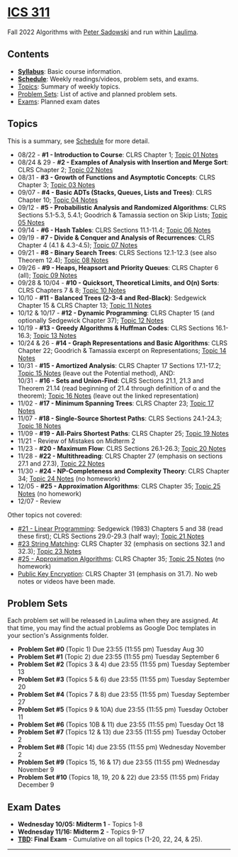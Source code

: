 <!--
# ICS 311 Fall 2021
* * *
-->

# [ICS 311](https://ics311.github.io/)

Fall 2022 Algorithms with [Peter Sadowski](http://www2.hawaii.edu/~psadow/) and run within [Laulima](https://laulima.hawaii.edu/portal/site/MAN.70848.202310). 


## Contents

*   **[Syllabus](syllabus.md)**: Basic course information.
*   **[Schedule](schedule.md)**: Weekly readings/videos, problem sets, and exams.
*   [Topics](#topics): Summary of weekly topics.
*   [Problem Sets](#problems): List of active and planned problem sets.
*   [Exams](#exams): Planned exam dates

<!--
## <a name="syllabus">Syllabus</a>

*   [General Course Information](Syllabus/Course-Info.html)
*   [Topic Overview](Syllabus/Topic-Plan.html)
*   [Format](Syllabus/Format.html)
*   [Screencasts and Online Lectures](Syllabus/Screencasts.html)
*   [Assessment](Syllabus/Assessment.html) (Grading)
*   [Policies](Syllabus/Policies.html)
-->

## <a name="topics">Topics</a>

This is a summary, see [Schedule](schedule.md) for more detail.

*   08/22 - **#1 - Introduction to Course**: CLRS Chapter 1; [Topic 01 Notes](Notes/Topic-01.html)
*   08/24 & 29 - **#2 - Examples of Analysis with Insertion and Merge Sort**: CLRS Chapter 2; [Topic 02 Notes](Notes/Topic-02.html)
*   08/31 - **#3 - Growth of Functions and Asymptotic Concepts**: CLRS Chapter 3; [Topic 03 Notes](Notes/Topic-03.html)
*   09/07 - **#4 - Basic ADTs (Stacks, Queues, Lists and Trees)**: CLRS Chapter 10; [Topic 04 Notes](Notes/Topic-04.html)
*   09/12 - **#5 - Probabilistic Analysis and Randomized Algorithms**: CLRS Sections 5.1-5.3, 5.4.1; Goodrich & Tamassia section on Skip Lists; [Topic 05 Notes](Notes/Topic-05.html)
*   09/14 - **#6 - Hash Tables**: CLRS Sections 11.1-11.4; [Topic 06 Notes](Notes/Topic-06.html)
*   09/19 - **#7 - Divide & Conquer and Analysis of Recurrences**: CLRS Chapter 4 (4.1 & 4.3-4.5); [Topic 07 Notes](Notes/Topic-07.html)
*   09/21 - **#8 - Binary Search Trees**: CLRS Sections 12.1-12.3 (see also Theorem 12.4); [Topic 08 Notes](Notes/Topic-08.html)
*   09/26 - **#9 - Heaps, Heapsort and Priority Queues**: CLRS Chapter 6 (all); [Topic 09 Notes](Notes/Topic-09.html)
*   09/28 & 10/04 - **#10 - Quicksort, Theoretical Limits, and O(n) Sorts**: CLRS Chapters 7 & 8; [Topic 10 Notes](Notes/Topic-10.html)
*   10/10 - **#11 - Balanced Trees (2-3-4 and Red-Black)**: Sedgewick Chapter 15 & CLRS Chapter 13; [Topic 11 Notes](Notes/Topic-11.html)<!--Review of Mistakes on Midterm-->
*   10/12 & 10/17 - **#12 - Dynamic Programming**: CLRS Chapter 15 (and optionally Sedgewick Chapter 37); [Topic 12 Notes](Notes/Topic-12.html)
*   10/19 - **#13 - Greedy Algorithms & Huffman Codes**: CLRS Sections 16.1-16.3; [Topic 13 Notes](Notes/Topic-13.html)
*   10/24 & 26 - **#14 - Graph Representations and Basic Algorithms**: CLRS Chapter 22; Goodrich & Tamassia excerpt on Representations; [Topic 14 Notes](Notes/Topic-14.html)
*   10/31 - **#15 - Amortized Analysis**: CLRS Chapter 17 Sections 17.1-17.2; [Topic 15 Notes](Notes/Topic-15.html) (leave out the Potential method), AND:  
    10/31 - **#16 - Sets and Union-Find**: CLRS Sections 21.1, 21.3 and Theorem 21.14 (read beginning of 21.4 through definition of α and the theorem); [Topic 16 Notes](Notes/Topic-16.html) (leave out the linked representation)
*   11/02 - **#17 - Minimum Spanning Trees**: CLRS Chapter 23; [Topic 17 Notes](Notes/Topic-17.html)
*   11/07 - **#18 - Single-Source Shortest Paths**: CLRS Sections 24.1-24.3; [Topic 18 Notes](Notes/Topic-18.html)
*   11/09 - **#19 - All-Pairs Shortest Paths**: CLRS Chapter 25; [Topic 19 Notes](Notes/Topic-19.html)
*   11/21 - Review of Mistakes on Midterm 2
*   11/23 - **#20 - Maximum Flow**: CLRS Sections 26.1-26.3; [Topic 20 Notes](Notes/Topic-20.html)
*   11/28 - **#22 - Multithreading**: CLRS Chapter 27 (emphasis on sections 27.1 and 27.3), [Topic 22 Notes](Notes/Topic-22.html)
*   11/30 - **#24 - NP-Completeness and Complexity Theory**: CLRS Chapter 34; [Topic 24 Notes](Notes/Topic-24.html) (no homework)
*   12/05 - **#25 - Approximation Algorithms**: CLRS Chapter 35; [Topic 25 Notes](Notes/Topic-25.html) (no homework) <!--Complexity Theory (continued)-->
*   12/07 - Review


Other topics not covered:

*   <u>#21 - Linear Programming</u>: Sedgewick (1983) Chapters 5 and 38 (read these first); CLRS Sections 29.0-29.3 (half way); [Topic 21 Notes](Notes/Topic-21.html)
*   <u>#23 String Matching</u>: CLRS Chapter 32 (emphasis on sections 32.1 and 32.3); [Topic 23 Notes](Notes/Topic-23.html)
*   <u>#25 - Approximation Algorithms</u>: CLRS Chapter 35; [Topic 25 Notes](Notes/Topic-25.html) (no homework)
*   <u>Public Key Encryption</u>: CLRS Chapter 31 (emphasis on 31.7). No web notes or videos have been made.

## <a name="problems">Problem Sets</a>

Each problem set will be released in Laulima when they are assigned. At that time, you may find the actual problems as Google Doc templates in your section's Assignments folder.

*   **Problem Set #0** (Topic 1) Due 23:55 (11:55 pm) Tuesday Aug 30
*   **Problem Set #1** (Topic 2) due 23:55 (11:55 pm) Tuesday September 6
*   **Problem Set #2** (Topics 3 & 4) due 23:55 (11:55 pm) Tuesday September 13
*   **Problem Set #3** (Topics 5 & 6) due 23:55 (11:55 pm) Tuesday September 20
*   **Problem Set #4** (Topics 7 & 8) due 23:55 (11:55 pm) Tuesday September 27
*   **Problem Set #5** (Topics 9 & 10A) due 23:55 (11:55 pm) Tuesday October 11
*   **Problem Set #6** (Topics 10B & 11) due 23:55 (11:55 pm) Tuesday Oct 18
*   **Problem Set #7** (Topics 12 & 13) due 23:55 (11:55 pm) Tuesday October 2
*   **Problem Set #8** (Topic 14) due 23:55 (11:55 pm) Wednesday November 2
*   **Problem Set #9** (Topics 15, 16 & 17) due 23:55 (11:55 pm) Wednesday November 9
*   **Problem Set #10** (Topics 18, 19, 20 & 22) due 23:55 (11:55 pm) Friday December 9
## <a name="exams">Exam Dates</a>

*   **Wednesday 10/05: Midterm 1** - Topics 1-8
*   **Wednesday 11/16: Midterm 2** - Topics 9-17
*   **[TBD](https://manoa.hawaii.edu/undergrad/schedule/final-exams/fall/): Final Exam** - Cumulative on all topics (1-20, 22, 24, & 25).

* * *
